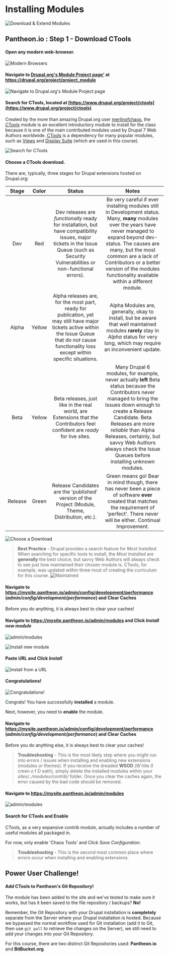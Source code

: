 # Installing Modules

![Download & Extend Modules](../../../images/unit-1-preparing-your-development-environment/installing-modules/download-extend-modules.JPG)


## Pantheon.io : Step 1 - Download CTools

#### Open any modern web-browser.
![Modern Browsers](../../../images/general/modern-browsers.JPG)

#### Navigate to [Drupal.org's Module Project page'](https://drupal.org/project/project_module "Drupal.org's Module Project page") at https://drupal.org/project/project_module
![Navigate to Drupal.org's Module Project page](../../../images/unit-1-preparing-your-development-environment/installing-modules/install-modules_1.PNG.PNG)

#### Search for CTools, located at [https://www.drupal.org/project/ctools](https://www.drupal.org/project/ctools)
Created by the more than amazing Drupal.org user [merlinofchaos](https://www.drupal.org/u/merlinofchaos "merlinofchaos"), the [CTools](https://www.drupal.org/project/ctools) module is an excellent introductory module to install for the class because it is one of the main contributed modules used by Drupal 7 Web Authors worldwide. [CTools](https://www.drupal.org/project/ctools) is a dependency for many popular modules, such as [Views](https://www.drupal.org/project/views) and [Display Suite](https://www.drupal.org/project/ds) (which are used in this course).

![Search for CTools](../../../images/unit-1-preparing-your-development-environment/installing-modules/install-modules_2.PNG)

#### Choose a CTools download.
There are, typically, three stages for Drupal extensions hosted on Drupal.org:

| Stage  | Color  | Status   | Notes  |
| :-------------: |:-------------:| :-----:|:--: |
| Dev  | Red  | Dev releases are *functionally* ready for installation, but have compatibility issues, major tickets in the Issue Queue (such as Security Vulnerabilities or non-functional errors).   | Be very careful if ever installing modules still in Development status. Many, **many** modules over the years have never managed to expand beyond dev-status. The causes are many, but the most common are a lack of Contributors or a better version of the modules functionality available within a different module.   |
| Alpha  | Yellow  | Alpha releases are, for the most part, ready for publication, yet may still have major tickets active within the Issue Queue that do *not* cause functionality loss except within specific situations.   | Alpha Modules are, generally, okay to install, but be aware that well maintained modules **rarely** stay in *Alpha* status for very long, which may require an inconvenient update.  |
| Beta  | Yellow  | Beta releases, just like in the real world, are Extensions that the Contributors feel confident are *ready* for live sites.   | Many Drupal 6 modules, for example, never actually **left** Beta status because the Contributors never managed to bring the Issues down enough to create a Release Candidate. Beta Releases are more *reliable* than Alpha Releases, certainly, but savvy Web Authors always check the Issue Queues before installing unknown modules.  |
| Release  | Green  | Release Candidates are the 'published' version of the Project (Module, Theme, Distribution, etc.).  | Green means go!  Bear in mind though, there has never been a piece of software **ever** created that matches the requirement of 'perfect'. There never will be either. Continual Improvement.  |

![Choose a Download](../../../images/unit-1-preparing-your-development-environment/installing-modules/install-modules_3.PNG)

> **Best Practice** - Drupal provides a search feature for *Most Installed*. When searching for specific tools to install, the *Most Installed* are **generally** the best choice, but savvy Web Authors will always check to see just how maintained their chosen module is. CTools, for example, was updated within three most of creating the curriculum for this course.
![Maintained](../../../images/unit-1-preparing-your-development-environment/installing-modules/installing-modules_3a.PNG)

#### Navigate to https://mysite.pantheon.io/admin/config/development/performance (*admin/config/development/performance*) and Clear Caches
Before you do anything, it is always best to clear your caches!

#### Navigate to https://mysite.pantheon.io/admin/modules and Click *Install new module*
![admin/modules](../../../images/unit-1-preparing-your-development-environment/installing-modules/install-modules_10.PNG)

![Install new module](../../../images/unit-1-preparing-your-development-environment/installing-modules/install-modules_11.PNG)

#### Paste URL and Click *Install*
![Install from a URL](../../../images/unit-1-preparing-your-development-environment/installing-modules/install-modules_12.PNG)

#### Congratulations!
![Congratulations!](../../../images/unit-1-preparing-your-development-environment/installing-modules/install-modules_13.PNG)

Congrats! You have successfully **installed** a module.

Next, however, you need to **enable** the module.

#### Navigate to https://mysite.pantheon.io/admin/config/development/performance (*admin/config/development/performance*) and Clear Caches
Before you do anything else, it is always best to clear your caches!

> **Troubleshooting** - This is the most likely step where you might run into errors / issues when installing and enabling new extensions (modules *or* themes). If you receive the dreaded **WSOD** (*W* hite *S* creen *o* f *D* eath), simply delete the installed modules within your *sites/../modules/contrib/* folder. Once you clear the caches again, the error caused by the bad code should be removed.

#### Navigate to https://mysite.pantheon.io/admin/modules
![admin/modules](../../../images/unit-1-preparing-your-development-environment/installing-modules/install-modules_10.PNG)

#### Search for CTools and Enable
CTools, as a very expansive contrib module, actually includes a number of useful modules all packaged in.  

For now, only enable 'Chaos Tools' and Click *Save Configuration*.

> **Troubleshooting** - This is the second most common place where errors occur when installing and enabling extensions.

## Power User Challenge!
#### Add CTools to Pantheon's Git Repository!

The module has been added to the site and we've tested to make sure it works, but has it been saved to the file repository / backups?  **No!**

Remember, the Git Repository with your Drupal installation is **completely** separate from the Server where your Drupal installation is hosted. Because we bypassed the normal workflow used for Git installation (add it to Git, then use ```git pull``` to retrieve the changes on the Server), we still need to add your changes into your Git Repository.

For this course, there are two distinct Git Repositories used: **Pantheon.io** and **BitBucket.org**.
